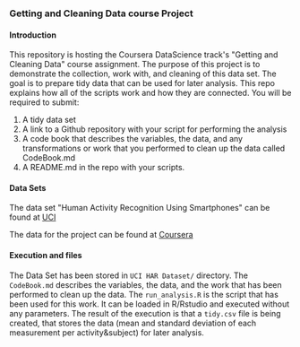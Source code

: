 ### Getting and Cleaning Data course Project

#### Introduction

This repository is hosting the Coursera DataScience track's "Getting and Cleaning Data" course assignment. The purpose of this project is to demonstrate the collection, work with, and cleaning of this data set. The goal is to prepare tidy data that can be used for later analysis. This repo explains how all of the scripts work and how they are connected. You will be required to submit: <br>

1. A tidy data set
2. A link to a Github repository with your script for performing the analysis 
3. A code book that describes the variables, the data, and any transformations or work that you performed to clean up the data called CodeBook.md 
4. A README.md in the repo with your scripts. 

#### Data Sets

The data set "Human Activity Recognition Using Smartphones" can be found at [UCI](http://archive.ics.uci.edu/ml/datasets/Human+Activity+Recognition+Using+Smartphones)

The data for the project can be found at
[Coursera](https://d396qusza40orc.cloudfront.net/getdata%2Fprojectfiles%2FUCI%20HAR%20Dataset.zip) 

#### Execution and files

The Data Set has been stored in `UCI HAR Dataset/` directory.
The `CodeBook.md` describes the variables, the data, and the work that has been performed to clean up the data.
The `run_analysis.R` is the script that has been used for this work. It can be loaded in R/Rstudio and executed without any parameters.
The result of the execution is that a `tidy.csv` file is being created, that stores the data (mean and standard deviation of each measurement per activity&subject) for later analysis.
